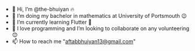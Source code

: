 - 👋 Hi, I’m @the-bhuiyan 🔥
- 👀 I’m doing my bachelor in mathematics at University of Portsmouth 😉
- 🌱 I’m currently learning Flutter 🚀
- 💞️ I love programming and I’m looking to collaborate on any volunteering 😊
- 📫 How to reach me "aftabbhuiyan13@gmail.com" 

<!---
the-bhuiyan/the-bhuiyan is a ✨ special ✨ repository because its `README.md` (this file) appears on your GitHub profile.
You can click the Preview link to take a look at your changes.
--->

